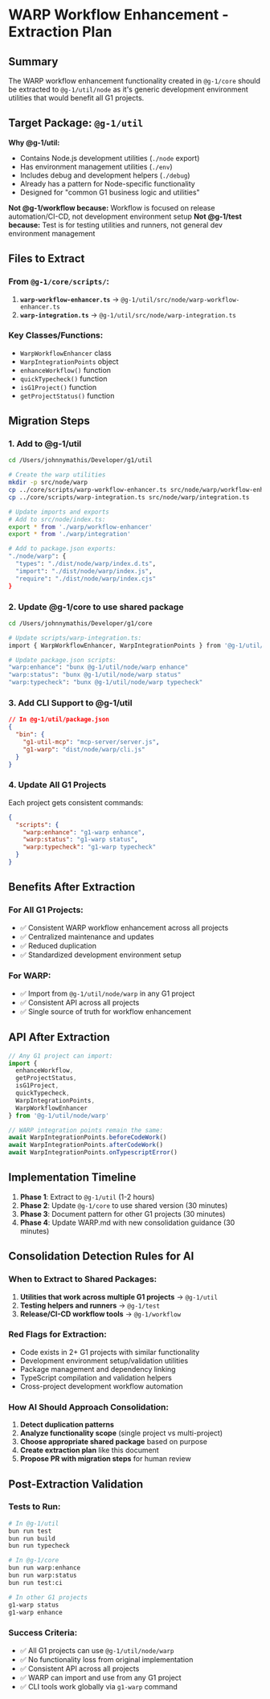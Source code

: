 # WARP Workflow Enhancement - Extraction Plan

## Summary

The WARP workflow enhancement functionality created in `@g-1/core` should be extracted to `@g-1/util/node` as it's generic development environment utilities that would benefit all G1 projects.

## Target Package: `@g-1/util`

**Why @g-1/util:**

- Contains Node.js development utilities (`./node` export)
- Has environment management utilities (`./env`)
- Includes debug and development helpers (`./debug`)
- Already has a pattern for Node-specific functionality
- Designed for "common G1 business logic and utilities"

**Not @g-1/workflow because:** Workflow is focused on release automation/CI-CD, not development environment setup
**Not @g-1/test because:** Test is for testing utilities and runners, not general dev environment management

## Files to Extract

### From `@g-1/core/scripts/`:

1. **`warp-workflow-enhancer.ts`** → `@g-1/util/src/node/warp-workflow-enhancer.ts`
2. **`warp-integration.ts`** → `@g-1/util/src/node/warp-integration.ts`

### Key Classes/Functions:

- `WarpWorkflowEnhancer` class
- `WarpIntegrationPoints` object
- `enhanceWorkflow()` function
- `quickTypecheck()` function
- `isG1Project()` function
- `getProjectStatus()` function

## Migration Steps

### 1. Add to @g-1/util

```bash
cd /Users/johnnymathis/Developer/g1/util

# Create the warp utilities
mkdir -p src/node/warp
cp ../core/scripts/warp-workflow-enhancer.ts src/node/warp/workflow-enhancer.ts
cp ../core/scripts/warp-integration.ts src/node/warp/integration.ts

# Update imports and exports
# Add to src/node/index.ts:
export * from './warp/workflow-enhancer'
export * from './warp/integration'

# Add to package.json exports:
"./node/warp": {
  "types": "./dist/node/warp/index.d.ts",
  "import": "./dist/node/warp/index.js",
  "require": "./dist/node/warp/index.cjs"
}
```

### 2. Update @g-1/core to use shared package

```bash
cd /Users/johnnymathis/Developer/g1/core

# Update scripts/warp-integration.ts:
import { WarpWorkflowEnhancer, WarpIntegrationPoints } from '@g-1/util/node/warp'

# Update package.json scripts:
"warp:enhance": "bunx @g-1/util/node/warp enhance"
"warp:status": "bunx @g-1/util/node/warp status"
"warp:typecheck": "bunx @g-1/util/node/warp typecheck"
```

### 3. Add CLI Support to @g-1/util

```json
// In @g-1/util/package.json
{
  "bin": {
    "g1-util-mcp": "mcp-server/server.js",
    "g1-warp": "dist/node/warp/cli.js"
  }
}
```

### 4. Update All G1 Projects

Each project gets consistent commands:

```json
{
  "scripts": {
    "warp:enhance": "g1-warp enhance",
    "warp:status": "g1-warp status",
    "warp:typecheck": "g1-warp typecheck"
  }
}
```

## Benefits After Extraction

### For All G1 Projects:

- ✅ Consistent WARP workflow enhancement across all projects
- ✅ Centralized maintenance and updates
- ✅ Reduced duplication
- ✅ Standardized development environment setup

### For WARP:

- ✅ Import from `@g-1/util/node/warp` in any G1 project
- ✅ Consistent API across all projects
- ✅ Single source of truth for workflow enhancement

## API After Extraction

```typescript
// Any G1 project can import:
import {
  enhanceWorkflow,
  getProjectStatus,
  isG1Project,
  quickTypecheck,
  WarpIntegrationPoints,
  WarpWorkflowEnhancer
} from '@g-1/util/node/warp'

// WARP integration points remain the same:
await WarpIntegrationPoints.beforeCodeWork()
await WarpIntegrationPoints.afterCodeWork()
await WarpIntegrationPoints.onTypescriptError()
```

## Implementation Timeline

1. **Phase 1**: Extract to `@g-1/util` (1-2 hours)
2. **Phase 2**: Update `@g-1/core` to use shared version (30 minutes)
3. **Phase 3**: Document pattern for other G1 projects (30 minutes)
4. **Phase 4**: Update WARP.md with new consolidation guidance (30 minutes)

## Consolidation Detection Rules for AI

### When to Extract to Shared Packages:

1. **Utilities that work across multiple G1 projects** → `@g-1/util`
2. **Testing helpers and runners** → `@g-1/test`
3. **Release/CI-CD workflow tools** → `@g-1/workflow`

### Red Flags for Extraction:

- Code exists in 2+ G1 projects with similar functionality
- Development environment setup/validation utilities
- Package management and dependency linking
- TypeScript compilation and validation helpers
- Cross-project development workflow automation

### How AI Should Approach Consolidation:

1. **Detect duplication patterns**
2. **Analyze functionality scope** (single project vs multi-project)
3. **Choose appropriate shared package** based on purpose
4. **Create extraction plan** like this document
5. **Propose PR with migration steps** for human review

## Post-Extraction Validation

### Tests to Run:

```bash
# In @g-1/util
bun run test
bun run build
bun run typecheck

# In @g-1/core
bun run warp:enhance
bun run warp:status
bun run test:ci

# In other G1 projects
g1-warp status
g1-warp enhance
```

### Success Criteria:

- ✅ All G1 projects can use `@g-1/util/node/warp`
- ✅ No functionality loss from original implementation
- ✅ Consistent API across all projects
- ✅ WARP can import and use from any G1 project
- ✅ CLI tools work globally via `g1-warp` command
